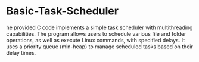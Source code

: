 # Basic-Task-Scheduler
he provided C code implements a simple task scheduler with multithreading capabilities. The program allows users to schedule various file and folder operations, as well as execute Linux commands, with specified delays. It uses a priority queue (min-heap) to manage scheduled tasks based on their delay times.
